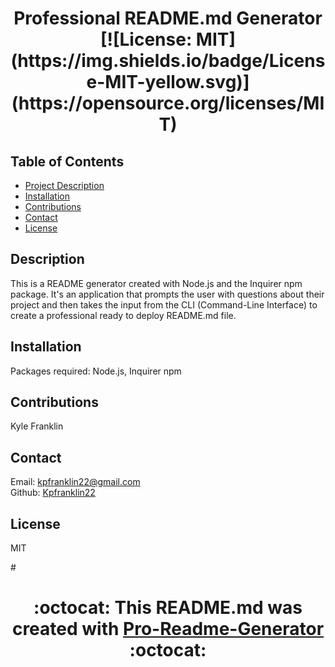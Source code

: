 

<h1 align="center"> Professional README.md Generator
[![License: MIT](https://img.shields.io/badge/License-MIT-yellow.svg)](https://opensource.org/licenses/MIT)

## Table of Contents
- [Project Description](#description)
- [Installation](#installation)
- [Contributions](#contributions)
- [Contact](#contact)
- [License](#license)

## Description
This is a README generator created with Node.js and the Inquirer npm package. It's an application that prompts the user with questions about their project and then takes the input from the CLI (Command-Line Interface) to create a professional ready to deploy README.md file.

## Installation 
Packages required: Node.js, Inquirer npm

## Contributions
Kyle Franklin

## Contact
Email: kpfranklin22@gmail.com <br/>
Github: [Kpfranklin22](https://github.com/Kpfranklin22)

## License
  MIT

#<h1 align="center"> :octocat: This README.md was created with [Pro-Readme-Generator](https://github.com/Kpfranklin22/pro-readme-generator) :octocat:
